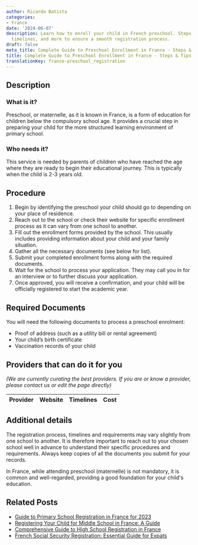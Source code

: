 ```yaml
---
author: Ricardo Batista
categories:
- France
date: '2024-06-07'
description: Learn how to enroll your child in French preschool. Steps, required documents,
  timelines, and more to ensure a smooth registration process.
draft: false
meta_title: Complete Guide to Preschool Enrollment in France - Steps & Tips
title: Complete Guide to Preschool Enrollment in France - Steps & Tips
translationKey: france-preschool_registration
---
```


## Description
### What is it?
Preschool, or maternelle, as it is known in France, is a form of education for children below the compulsory school age. It provides a crucial step in preparing your child for the more structured learning environment of primary school.

### Who needs it?
This service is needed by parents of children who have reached the age where they are ready to begin their educational journey. This is typically when the child is 2-3 years old. 

## Procedure
1. Begin by identifying the preschool your child should go to depending on your place of residence. 
2. Reach out to the school or check their website for specific enrollment process as it can vary from one school to another.
3. Fill out the enrollment forms provided by the school. This usually includes providing information about your child and your family situation.
4. Gather all the necessary documents (see below for list).
5. Submit your completed enrollment forms along with the required documents.
6. Wait for the school to process your application. They may call you in for an interview or to further discuss your application.
7. Once approved, you will receive a confirmation, and your child will be officially registered to start the academic year.

## Required Documents
You will need the following documents to process a preschool enrolment:

- Proof of address (such as a utility bill or rental agreement)
- Your child’s birth certificate
- Vaccination records of your child


## Providers that can do it for you

_(We are currently curating the best providers. If you are or know a provider, please contact us or edit the page directly)_

| Provider        |     Website     |     Timelines    |       Cost      |
| :-------------: | :-------------: |  :-------------: | :-------------: |

## Additional details
The registration process, timelines and requirements may vary slightly from one school to another. It is therefore important to reach out to your chosen school well in advance to understand their specific procedures and requirements. Always keep copies of all the documents you submit for your records.

 In France, while attending preschool (maternelle) is not mandatory, it is common and well-regarded, providing a good foundation for your child's education.
## Related Posts

- [Guide to Primary School Registration in France for 2023](https://tramitit.com/guides/france/primary_school_registration/)
- [Registering Your Child for Middle School in France: A Guide](https://tramitit.com/guides/france/middle_school_registration/)
- [Comprehensive Guide to High School Registration in France](https://tramitit.com/guides/france/high_school_registration/)
- [French Social Security Registration: Essential Guide for Expats](https://tramitit.com/guides/france/social_security_registration/)